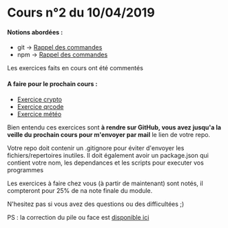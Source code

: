 # Cours n°2 du 10/04/2019

#### Notions abordées :
- git -> [Rappel des commandes](https://www.hostinger.fr/tutoriels/commandes-git/)
- npm -> [Rappel des commandes](./rappels_npm.md)

Les exercices faits en cours ont été commentés

#### A faire pour le prochain cours :

- [Exercice crypto](./exo_crypto/README.md)
- [Exercice qrcode](./exo_qrcode/README.md)
- [Exercice météo](./exo_meteo/README.md)

Bien entendu ces exercices sont **à rendre sur GitHub, vous avez jusqu'a la veille du prochain cours pour m'envoyer par mail** le lien de votre repo. 

Votre repo doit contenir un .gitignore pour éviter d'envoyer les fichiers/repertoires inutiles. Il doit également avoir un package.json qui contient votre nom, les dependances et les scripts pour executer vos programmes

Les exercices à faire chez vous (à partir de maintenant) sont notés, il compteront pour 25% de na note finale du module.

N'hesitez pas si vous avez des questions ou des difficultées ;)

PS : la correction du pile ou face est [disponible ici](../cours_1/pileouface)
